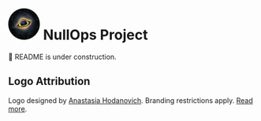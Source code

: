 # ![logo](/branding/logo/icons/icon-64x64.png) NullOps Project

🚧 README is under construction.

## Logo Attribution

Logo designed by [Anastasia Hodanovich](https://www.behance.net/gallery/233717219/portfolio-graficheskogo-dizajnera). Branding restrictions apply. [Read more](BRANDING_LICENSE.md).